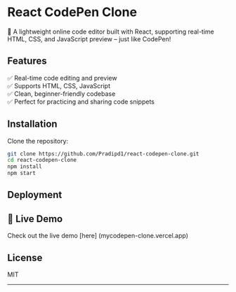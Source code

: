 # React CodePen Clone

🚀 A lightweight online code editor built with React, supporting real-time HTML, CSS, and JavaScript preview – just like CodePen!

## Features

✅ Real-time code editing and preview  
✅ Supports HTML, CSS, JavaScript  
✅ Clean, beginner-friendly codebase  
✅ Perfect for practicing and sharing code snippets

## Installation

Clone the repository:

```bash
git clone https://github.com/Pradipd1/react-codepen-clone.git
cd react-codepen-clone
npm install
npm start
```

## Deployment

## 🚀 Live Demo

Check out the live demo [here] (mycodepen-clone.vercel.app)


## License

MIT

---


